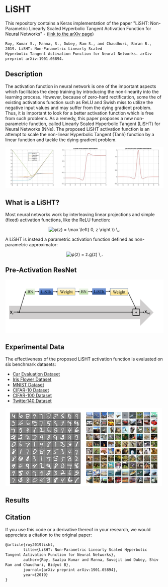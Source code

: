 # LiSHT
This repository contains a Keras implementation of the paper "LiSHT: Non-Parametric Linearly Scaled Hyperbolic Tangent Activation Function for Neural Networks" - ([link to the arXiv page](https://arxiv.org/abs/1901.05894))

    Roy, Kumar S., Manna, S., Dubey, Ram S., and Chaudhuri, Baran B., 2019. LiSHT: Non-Parametric Linearly Scaled 
    Hyperbolic Tangent Activation Function for Neural Networks. arXiv preprint arXiv:1901.05894.
            
            
## Description
The  activation function in neural network is one of the important aspects which facilitates the deep training by introducing the non-linearity into the learning process. However, because of zero-hard rectification, some the of existing activations function  such as ReLU and Swish miss to utilize the negative input values and may suffer from the dying gradient problem. Thus, it is important to look for a better activation function which is free from such problems. As a remedy, this paper proposes a new non-parametric function, called Linearly Scaled Hyperbolic Tangent (LiSHT) for Neural Networks (NNs). The proposed LiSHT activation  function is an attempt to scale the non-linear Hyperbolic Tangent (Tanh) function by a linear function and tackle the dying gradient problem.

<img src="assets/Activations.png"/>

## What is a LiSHT?

Most neural networks work by interleaving linear projections and simple (fixed) activation functions, like the ReLU function:

<p align="center">
<img src="https://latex.codecogs.com/svg.latex?g(s)&space;=&space;\max&space;\left(&space;0,&space;s&space;\right&space;\)&space;\,." title="φ(z) = \max \left( 0, z \right \) \,." />
</p>

A LiSHT is instead a parametric activation function defined as non-parametric approximator:

<p align="center">
<img src="https://latex.codecogs.com/svg.latex?g(s)&space;=&space;\max&space;\left(&space;0,&space;s&space;\right&space;\)&space;\,." title="φ(z) =  z.g(z) \,." />
</p>


## Pre-Activation ResNet

<img src="assets/Pre-resnet.png"/>

## Experimental Data
 
 The effectiveness of the proposed LiSHT activation function is evaluated on six benchmark datasets:
 
 - [Car Evaluation Dataset](https://archive.ics.uci.edu/ml/datasets/car+evaluation)
 - [Iris Flower Dataset](https://archive.ics.uci.edu/ml/datasets/iris)
 - [MNIST Dataset](http://yann.lecun.com/exdb/mnist/)
 - [CIFAR-10 Dataset](https://www.cs.toronto.edu/~kriz/cifar.html)
 - [CIFAR-100 Dataset](https://www.cs.toronto.edu/~kriz/cifar.html)
 - [Twitter140 Dataset](https://www.kaggle.com/kazanova/sentiment140)
 
 <img src="assets/data.png"/>

## Results


## Citation

If you use this code or a derivative thereof in your research, we would appreciate a citation to the original paper:

	@article{roy2019lisht,
            title={LiSHT: Non-Parametric Linearly Scaled Hyperbolic Tangent Activation Function for Neural Networks},
            author={Roy, Swalpa Kumar and Manna, Suvojit and Dubey, Shiv Ram and Chaudhuri, Bidyut B},
            journal={arXiv preprint arXiv:1901.05894},
            year={2019}
    }

